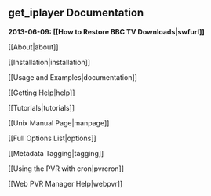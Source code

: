 ## get_iplayer Documentation

**2013-06-09: [[How to Restore BBC TV Downloads|swfurl]]**

[[About|about]]

[[Installation|installation]]

[[Usage and Examples|documentation]]

[[Getting Help|help]]

[[Tutorials|tutorials]]

[[Unix Manual Page|manpage]]

[[Full Options List|options]]

[[Metadata Tagging|tagging]]

[[Using the PVR with cron|pvrcron]]

[[Web PVR Manager Help|webpvr]]
